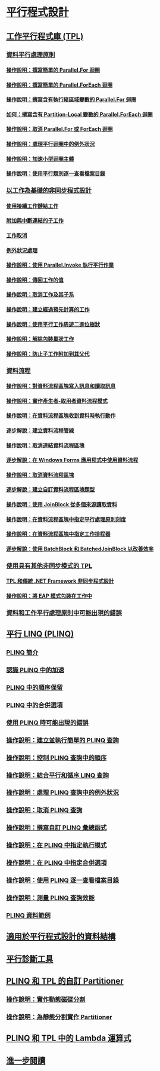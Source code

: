 # [平行程式設計](index.md)
## [工作平行程式庫 (TPL)](task-parallel-library-tpl.md)
### [資料平行處理原則](data-parallelism-task-parallel-library.md)
#### [操作說明：撰寫簡單的 Parallel.For 迴圈](how-to-write-a-simple-parallel-for-loop.md)
#### [操作說明：撰寫簡單的 Parallel.ForEach 迴圈](how-to-write-a-simple-parallel-foreach-loop.md)
#### [操作說明：撰寫含有執行緒區域變數的 Parallel.For 迴圈](how-to-write-a-parallel-for-loop-with-thread-local-variables.md)
#### [如何：撰寫含有 Partition-Local 變數的 Parallel.ForEach 迴圈](how-to-write-a-parallel-foreach-loop-with-partition-local-variables.md)
#### [操作說明：取消 Parallel.For 或 ForEach 迴圈](how-to-cancel-a-parallel-for-or-foreach-loop.md)
#### [操作說明：處理平行迴圈中的例外狀況](how-to-handle-exceptions-in-parallel-loops.md)
#### [操作說明：加速小型迴圈主體](how-to-speed-up-small-loop-bodies.md)
#### [操作說明：使用平行類別逐一查看檔案目錄](how-to-iterate-file-directories-with-the-parallel-class.md)
### [以工作為基礎的非同步程式設計](task-based-asynchronous-programming.md)
#### [使用接續工作鏈結工作](chaining-tasks-by-using-continuation-tasks.md)
#### [附加與中斷連結的子工作](attached-and-detached-child-tasks.md)
#### [工作取消](task-cancellation.md)
#### [例外狀況處理](exception-handling-task-parallel-library.md)
#### [操作說明：使用 Parallel.Invoke 執行平行作業](how-to-use-parallel-invoke-to-execute-parallel-operations.md)
#### [操作說明：傳回工作的值](how-to-return-a-value-from-a-task.md)
#### [操作說明：取消工作及其子系](how-to-cancel-a-task-and-its-children.md)
#### [操作說明：建立經過預先計算的工作](how-to-create-pre-computed-tasks.md)
#### [操作說明：使用平行工作周遊二進位樹狀](how-to-traverse-a-binary-tree-with-parallel-tasks.md)
#### [操作說明：解除包裝巢狀工作](how-to-unwrap-a-nested-task.md)
#### [操作說明：防止子工作附加到其父代](how-to-prevent-a-child-task-from-attaching-to-its-parent.md)
### [資料流程](dataflow-task-parallel-library.md)
#### [操作說明：對資料流程區塊寫入訊息和讀取訊息](how-to-write-messages-to-and-read-messages-from-a-dataflow-block.md)
#### [操作說明：實作產生者-取用者資料流程模式](how-to-implement-a-producer-consumer-dataflow-pattern.md)
#### [操作說明：在資料流程區塊收到資料時執行動作](how-to-perform-action-when-a-dataflow-block-receives-data.md)
#### [逐步解說：建立資料流程管線](walkthrough-creating-a-dataflow-pipeline.md)
#### [操作說明：取消連結資料流程區塊](how-to-unlink-dataflow-blocks.md)
#### [逐步解說：在 Windows Forms 應用程式中使用資料流程](walkthrough-using-dataflow-in-a-windows-forms-application.md)
#### [操作說明：取消資料流程區塊](how-to-cancel-a-dataflow-block.md)
#### [逐步解說：建立自訂資料流程區塊類型](walkthrough-creating-a-custom-dataflow-block-type.md)
#### [操作說明：使用 JoinBlock 從多個來源讀取資料](how-to-use-joinblock-to-read-data-from-multiple-sources.md)
#### [操作說明：在資料流程區塊中指定平行處理原則刻度](how-to-specify-the-degree-of-parallelism-in-a-dataflow-block.md)
#### [操作說明：在資料流程區塊中指定工作排程器](how-to-specify-a-task-scheduler-in-a-dataflow-block.md)
#### [逐步解說：使用 BatchBlock 和 BatchedJoinBlock 以改善效率](walkthrough-using-batchblock-and-batchedjoinblock-to-improve-efficiency.md)
### [使用具有其他非同步模式的 TPL](using-tpl-with-other-asynchronous-patterns.md)
#### [TPL 和傳統 .NET Framework 非同步程式設計](tpl-and-traditional-async-programming.md)
#### [操作說明：將 EAP 模式包裝在工作中](how-to-wrap-eap-patterns-in-a-task.md)
### [資料和工作平行處理原則中可能出現的錯誤](potential-pitfalls-in-data-and-task-parallelism.md)
## [平行 LINQ (PLINQ)](parallel-linq-plinq.md)
### [PLINQ 簡介](introduction-to-plinq.md)
### [認識 PLINQ 中的加速](understanding-speedup-in-plinq.md)
### [PLINQ 中的順序保留](order-preservation-in-plinq.md)
### [PLINQ 中的合併選項](merge-options-in-plinq.md)
### [使用 PLINQ 時可能出現的錯誤](potential-pitfalls-with-plinq.md)
### [操作說明：建立並執行簡單的 PLINQ 查詢](how-to-create-and-execute-a-simple-plinq-query.md)
### [操作說明：控制 PLINQ 查詢中的順序](how-to-control-ordering-in-a-plinq-query.md)
### [操作說明：結合平行和循序 LINQ 查詢](how-to-combine-parallel-and-sequential-linq-queries.md)
### [操作說明：處理 PLINQ 查詢中的例外狀況](how-to-handle-exceptions-in-a-plinq-query.md)
### [操作說明：取消 PLINQ 查詢](how-to-cancel-a-plinq-query.md)
### [操作說明：撰寫自訂 PLINQ 彙總函式](how-to-write-a-custom-plinq-aggregate-function.md)
### [操作說明：在 PLINQ 中指定執行模式](how-to-specify-the-execution-mode-in-plinq.md)
### [操作說明：在 PLINQ 中指定合併選項](how-to-specify-merge-options-in-plinq.md)
### [操作說明：使用 PLINQ 逐一查看檔案目錄](how-to-iterate-file-directories-with-plinq.md)
### [操作說明：測量 PLINQ 查詢效能](how-to-measure-plinq-query-performance.md)
### [PLINQ 資料範例](plinq-data-sample.md)
## [適用於平行程式設計的資料結構](data-structures-for-parallel-programming.md)
## [平行診斷工具](parallel-diagnostic-tools.md)
## [PLINQ 和 TPL 的自訂 Partitioner](custom-partitioners-for-plinq-and-tpl.md)
### [操作說明：實作動態磁碟分割](how-to-implement-dynamic-partitions.md)
### [操作說明：為靜態分割實作 Partitioner](how-to-implement-a-partitioner-for-static-partitioning.md)
## [PLINQ 和 TPL 中的 Lambda 運算式](lambda-expressions-in-plinq-and-tpl.md)
## [進一步閱讀](for-further-reading-parallel-programming.md)
